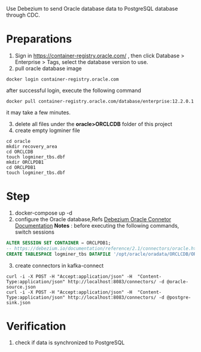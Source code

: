 Use Debezium to send Oracle database data to PostgreSQL database through CDC.


# Preparations
1. Sign in https://container-registry.oracle.com/ , then click Database > Enterprise > Tags, select the database version to use.
2. pull oracle database image
```shell
docker login container-registry.oracle.com
```
after successful login, execute the following command
```shell
docker pull container-registry.oracle.com/database/enterprise:12.2.0.1
```
it may take a few minutes.

3. delete all files under the **oracle>ORCLCDB** folder of this project
4. create empty logminer file
```shell
cd oracle
mkdir recovery_area
cd ORCLCDB
touch logminer_tbs.dbf
mkdir ORCLPDB1
cd ORCLPDB1
touch logminer_tbs.dbf
```

# Step
1. docker-compose up -d
2. configure the Oracle database,Refs [Debezium Oracle Connetor Documentation](https://debezium.io/documentation/reference/2.1/connectors/oracle.html#_preparing_the_database)
**Notes** : before executing the following commands, switch sessions
```sql
ALTER SESSION SET CONTAINER = ORCLPDB1;
-- https://debezium.io/documentation/reference/2.1/connectors/oracle.html#creating-users-for-the-connector
CREATE TABLESPACE logminer_tbs DATAFILE '/opt/oracle/oradata/ORCLCDB/ORCLPDB1/logminer_tbs.dbf' SIZE 25M REUSE AUTOEXTEND ON MAXSIZE UNLIMITED;
```
3. create connectors in kafka-connect
```shell
curl -i -X POST -H "Accept:application/json" -H  "Content-Type:application/json" http://localhost:8083/connectors/ -d @oracle-source.json
curl -i -X POST -H "Accept:application/json" -H  "Content-Type:application/json" http://localhost:8083/connectors/ -d @postgre-sink.json
```

# Verification
1. check if data is synchronized to PostgreSQL
